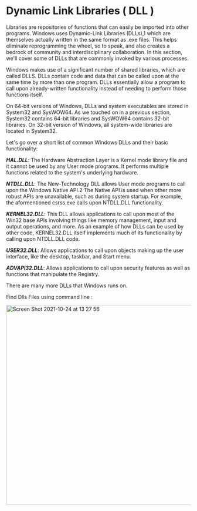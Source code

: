 # Dynamic Link Libraries ( DLL )
Libraries are repositories of functions that can easily be imported into other programs. Windows uses Dynamic-Link Libraries (DLLs),1 which are themselves actually written in the same format as .exe files. This helps eliminate reprogramming the wheel, so to speak, and also creates a bedrock of community and interdisciplinary collaboration. In this section, we'll cover some of DLLs that are commonly invoked by various processes.

Windows makes use of a significant number of shared libraries, which are called DLLS. DLLs contain code and data that can be called upon at the same time by more than one program. DLLs essentially allow a program to call upon already-written functionality instead of needing to perform those functions itself.

On 64-bit versions of Windows, DLLs and system executables are stored in System32 and SysWOW64. As we touched on in a previous section, System32 contains 64-bit libraries and SysWOW64 contains 32-bit libraries. On 32-bit version of Windows, all system-wide libraries are located in System32.

Let's go over a short list of common Windows DLLs and their basic functionality:

***HAL.DLL***: The Hardware Abstraction Layer is a Kernel mode library file and it cannot be used by any User mode programs. It performs multiple functions related to the system's underlying hardware.

***NTDLL.DLL***: The New-Technology DLL allows User mode programs to call upon the Windows Native API.2 The Native API is used when other more robust APIs are unavailable, such as during system startup. For example, the aformentioned csrss.exe calls upon NTDLL.DLL functionality.

***KERNEL32.DLL***: This DLL allows applications to call upon most of the Win32 base APIs involving things like memory management, input and output operations, and more. As an example of how DLLs can be used by other code, KERNEL32.DLL itself implements much of its functionality by calling upon NTDLL.DLL code.

***USER32.DLL***: Allows applications to call upon objects making up the user interface, like the desktop, taskbar, and Start menu.

***ADVAPI32.DLL***: Allows applications to call upon security features as well as functions that manipulate the Registry. 

There are many more DLLs that Windows runs on.

Find Dlls Files using command line : 

<img width="544" alt="Screen Shot 2021-10-24 at 13 27 56" src="https://user-images.githubusercontent.com/92652606/138592158-e504480b-2f1d-46ef-a096-28e690e38086.png">
